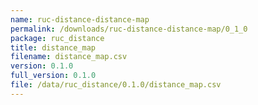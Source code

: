 ```yaml
---
name: ruc-distance-distance-map
permalink: /downloads/ruc-distance-distance-map/0_1_0
package: ruc_distance
title: distance_map
filename: distance_map.csv
version: 0.1.0
full_version: 0.1.0
file: /data/ruc_distance/0.1.0/distance_map.csv
---
```

